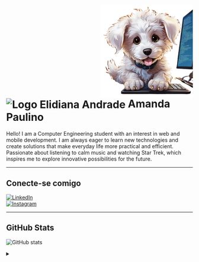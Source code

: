 <img align="right" alt="Cachorrinho" height="250" src="https://github.com/amendasas/amendasas/blob/main/cachorrinho-github.png">

<h1>
     <img align="center" alt="Logo Elidiana Andrade" width="36px" src="https://user-images.githubusercontent.com/97471199/230773934-2eeb538d-d992-4199-872e-117c1c635d81.png"></a>
    <span>Amanda Paulino</span>
</h1>

Hello! I am a Computer Engineering student with an interest in web and mobile development. I am always eager to learn new technologies and create solutions that make everyday life more practical and efficient.  
Passionate about listening to calm music and watching Star Trek, which inspires me to explore innovative possibilities for the future.

---

## **Conecte-se comigo**  

[![LinkedIn](https://img.shields.io/badge/-LinkedIn-000?style=for-the-badge&logo=linkedin&logoColor=0096FF)](https://www.linkedin.com/in/amanda-paulino-469aa0316/)  
[![Instagram](https://img.shields.io/badge/-Instagram-000?style=for-the-badge&logo=instagram&logoColor=0096FF)](https://www.instagram.com/amendasas/)  

---

## **GitHub Stats**  

![GitHub stats](https://github-readme-stats-git-masterrstaa-rickstaa.vercel.app/api?username=seuusuario&hide_title=true&show_icons=true&include_all_commits=false&count_private=true&line_height=25&hide=issues&bg_color=000&title_color=0096FF&text_color=FFF&border_radius=3&border_color=1B4F72&icon_color=0096FF&theme=jolly)  

<details align="left">  
  <summary></summary>  

  - Badges by <a href="https://shields.io/">shields.io</a><br>  
  - GitHub Stats by <a href="https://github.com/anuraghazra/github-readme-stats">anuraghazra</a>  
  - Developer vector created by <a href="https://www.freepik.com/vectors/developer">storyset - www.freepik.com</a>  

  <div align="right">Made with 💙 by <a href="https://github.com/seuusuario">AP</a>.</div>  
</details>

